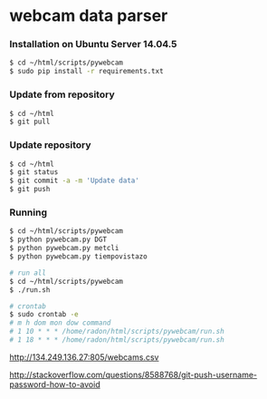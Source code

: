 # webcam data parser

### Installation on Ubuntu Server 14.04.5
```sh
$ cd ~/html/scripts/pywebcam
$ sudo pip install -r requirements.txt
```
### Update from repository
```sh
$ cd ~/html
$ git pull
```
### Update repository
```sh
$ cd ~/html
$ git status
$ git commit -a -m 'Update data'
$ git push
```
### Running
```sh
$ cd ~/html/scripts/pywebcam
$ python pywebcam.py DGT
$ python pywebcam.py metcli
$ python pywebcam.py tiempovistazo
```
```sh
# run all
$ cd ~/html/scripts/pywebcam
$ ./run.sh
```
```sh
# crontab
$ sudo crontab -e
# m h dom mon dow command
# 1 10 * * * /home/radon/html/scripts/pywebcam/run.sh
# 1 18 * * * /home/radon/html/scripts/pywebcam/run.sh
```

http://134.249.136.27:805/webcams.csv

http://stackoverflow.com/questions/8588768/git-push-username-password-how-to-avoid